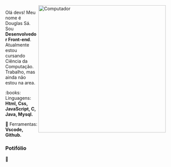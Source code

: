 <img src="https://raw.githubusercontent.com/MicaelliMedeiros/micaellimedeiros/master/image/computer-illustration.png" min-width="400px" max-width="400px" width="400px" align="right" alt="Computador">

<p align="left"> 
  Olá devs! Meu nome é Douglas Sá. Sou <strong>Desenvolvedor Front-end</strong>.<br>
  Atualmente estou cursando Ciência da Computação. Trabalho, mas ainda não estou na area.
</p>

<p align="left">
  :books: Linguagens: <strong>Html, Css, JavaScript, C, Java, Mysql.</strong>
</p>

<p align="left">
  💼 Ferramentas: <strong>Vscode, Github.</strong>
</p>

<h3>Potifólio</h3>

:pushpin: 
